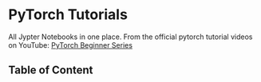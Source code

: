 # PyTorch Tutorials

All Jypter Notebooks in one place. From the official pytorch tutorial videos on YouTube: [PyTorch Beginner Series](https://youtube.com/playlist?list=PL_lsbAsL_o2CTlGHgMxNrKhzP97BaG9ZN)

## Table of Content

